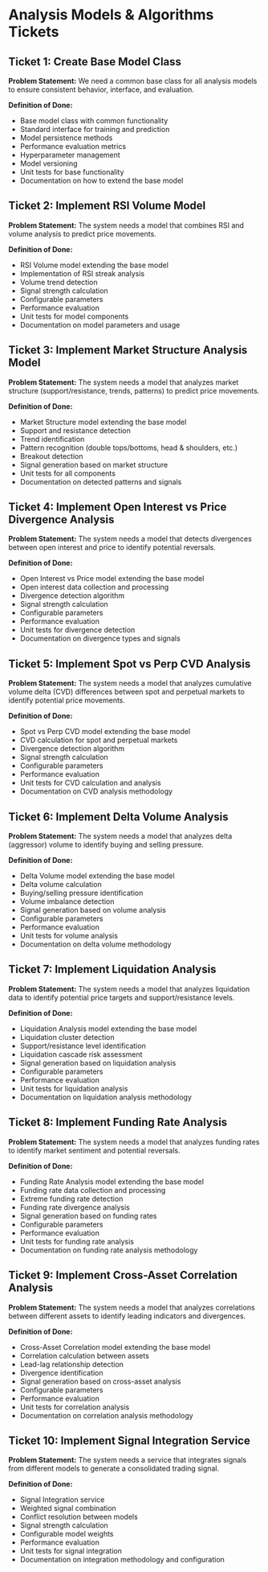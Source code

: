 # Analysis Models & Algorithms Tickets

## Ticket 1: Create Base Model Class

**Problem Statement:**
We need a common base class for all analysis models to ensure consistent behavior, interface, and evaluation.

**Definition of Done:**
- Base model class with common functionality
- Standard interface for training and prediction
- Model persistence methods
- Performance evaluation metrics
- Hyperparameter management
- Model versioning
- Unit tests for base functionality
- Documentation on how to extend the base model

## Ticket 2: Implement RSI Volume Model

**Problem Statement:**
The system needs a model that combines RSI and volume analysis to predict price movements.

**Definition of Done:**
- RSI Volume model extending the base model
- Implementation of RSI streak analysis
- Volume trend detection
- Signal strength calculation
- Configurable parameters
- Performance evaluation
- Unit tests for model components
- Documentation on model parameters and usage

## Ticket 3: Implement Market Structure Analysis Model

**Problem Statement:**
The system needs a model that analyzes market structure (support/resistance, trends, patterns) to predict price movements.

**Definition of Done:**
- Market Structure model extending the base model
- Support and resistance detection
- Trend identification
- Pattern recognition (double tops/bottoms, head & shoulders, etc.)
- Breakout detection
- Signal generation based on market structure
- Unit tests for all components
- Documentation on detected patterns and signals

## Ticket 4: Implement Open Interest vs Price Divergence Analysis

**Problem Statement:**
The system needs a model that detects divergences between open interest and price to identify potential reversals.

**Definition of Done:**
- Open Interest vs Price model extending the base model
- Open interest data collection and processing
- Divergence detection algorithm
- Signal strength calculation
- Configurable parameters
- Performance evaluation
- Unit tests for divergence detection
- Documentation on divergence types and signals

## Ticket 5: Implement Spot vs Perp CVD Analysis

**Problem Statement:**
The system needs a model that analyzes cumulative volume delta (CVD) differences between spot and perpetual markets to identify potential price movements.

**Definition of Done:**
- Spot vs Perp CVD model extending the base model
- CVD calculation for spot and perpetual markets
- Divergence detection algorithm
- Signal strength calculation
- Configurable parameters
- Performance evaluation
- Unit tests for CVD calculation and analysis
- Documentation on CVD analysis methodology

## Ticket 6: Implement Delta Volume Analysis

**Problem Statement:**
The system needs a model that analyzes delta (aggressor) volume to identify buying and selling pressure.

**Definition of Done:**
- Delta Volume model extending the base model
- Delta volume calculation
- Buying/selling pressure identification
- Volume imbalance detection
- Signal generation based on volume analysis
- Configurable parameters
- Performance evaluation
- Unit tests for volume analysis
- Documentation on delta volume methodology

## Ticket 7: Implement Liquidation Analysis

**Problem Statement:**
The system needs a model that analyzes liquidation data to identify potential price targets and support/resistance levels.

**Definition of Done:**
- Liquidation Analysis model extending the base model
- Liquidation cluster detection
- Support/resistance level identification
- Liquidation cascade risk assessment
- Signal generation based on liquidation analysis
- Configurable parameters
- Performance evaluation
- Unit tests for liquidation analysis
- Documentation on liquidation analysis methodology

## Ticket 8: Implement Funding Rate Analysis

**Problem Statement:**
The system needs a model that analyzes funding rates to identify market sentiment and potential reversals.

**Definition of Done:**
- Funding Rate Analysis model extending the base model
- Funding rate data collection and processing
- Extreme funding rate detection
- Funding rate divergence analysis
- Signal generation based on funding rates
- Configurable parameters
- Performance evaluation
- Unit tests for funding rate analysis
- Documentation on funding rate analysis methodology

## Ticket 9: Implement Cross-Asset Correlation Analysis

**Problem Statement:**
The system needs a model that analyzes correlations between different assets to identify leading indicators and divergences.

**Definition of Done:**
- Cross-Asset Correlation model extending the base model
- Correlation calculation between assets
- Lead-lag relationship detection
- Divergence identification
- Signal generation based on cross-asset analysis
- Configurable parameters
- Performance evaluation
- Unit tests for correlation analysis
- Documentation on correlation analysis methodology

## Ticket 10: Implement Signal Integration Service

**Problem Statement:**
The system needs a service that integrates signals from different models to generate a consolidated trading signal.

**Definition of Done:**
- Signal Integration service
- Weighted signal combination
- Conflict resolution between models
- Signal strength calculation
- Configurable model weights
- Performance evaluation
- Unit tests for signal integration
- Documentation on integration methodology and configuration
